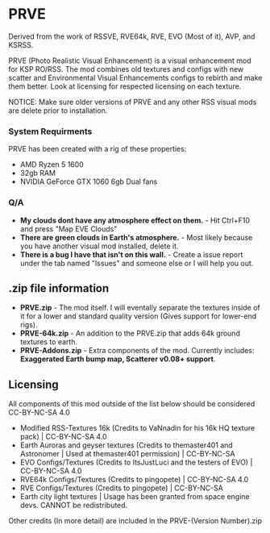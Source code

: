 # PRVE
Derived from the work of RSSVE, RVE64k, RVE, EVO (Most of it), AVP, and KSRSS.

PRVE (Photo Realistic Visual Enhancement) is a visual enhancement mod for KSP RO/RSS. The mod combines old textures and configs with new scatter and Environmental Visual Enhancements configs to rebirth and make them better. Look at licensing for respected licensing on each texture.

NOTICE: Make sure older versions of PRVE and any other RSS visual mods are delete prior to installation.

### System Requirments

PRVE has been created with a rig of these properties:

- AMD Ryzen 5 1600
- 32gb RAM
- NVIDIA GeForce GTX 1060 6gb Dual fans

### Q/A

- **My clouds dont have any atmosphere effect on them.** - Hit Ctrl+F10 and press "Map EVE Clouds"
- **There are green clouds in Earth's atmosphere.** - Most likely because you have another visual mod installed, delete it.
- **There is a bug I have that isn't on this wall.** - Create a issue report under the tab named "Issues" and someone else or I will help you out.

## .zip file information

- **PRVE.zip** - The mod itself. I will eventally separate the textures inside of it for a lower and standard quality version (Gives support for lower-end rigs).
- **PRVE-64k.zip** - An addition to the PRVE.zip that adds 64k ground textures to earth.
- **PRVE-Addons.zip** - Extra components of the mod. Currently includes: **Exaggerated Earth bump map, Scatterer v0.08+ support**.


## Licensing

All components of this mod outside of the list below should be considered CC-BY-NC-SA 4.0

- Modified RSS-Textures 16k (Credits to VaNnadin for his 16k HQ texture pack) | CC-BY-NC-SA 4.0
- Earth Auroras and geyser textures (Credits to themaster401 and Astronomer | Used at themaster401 permission) | CC-BY-NC-SA
- EVO Configs/Textures (Credits to ItsJustLuci and the testers of EVO) | CC-BY-NC-SA 4.0
- RVE64k Configs/Textures (Credits to pingopete) | CC-BY-NC-SA 4.0
- RVE Configs/Textures (Credits to pingopete) | CC-BY-NC-SA
- Earth city light textures | Usage has been granted from space engine devs. CANNOT be redistributed.

Other credits (In more detail) are included in the PRVE-(Version Number).zip
